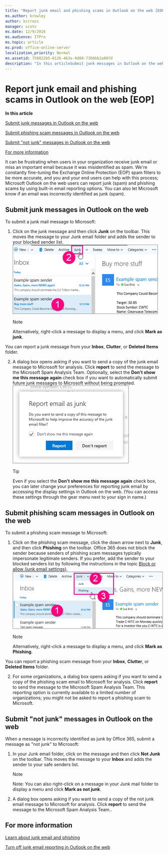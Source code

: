 ```yaml
---
title: "Report junk email and phishing scams in Outlook on the web [EOP]"
ms.author: krowley
author: kccross
manager: scotv
ms.date: 12/9/2016
ms.audience: ITPro
ms.topic: article
ms.prod: office-online-server
localization_priority: Normal
ms.assetid: 758822b5-0126-463a-9d08-7366bb2a807d
description: "In this articleSubmit junk messages in Outlook on the webSubmit phishing scam messages in Outlook on the webSubmitnot junkmessages in Outlook on the webFor more information"
---
```


# Report junk email and phishing scams in Outlook on the web [EOP]

 **In this article**
  
[Submit junk messages in Outlook on the web](#BKMK_Submittingfalsenegativemessagesinowa.md)
  
[Submit phishing scam messages in Outlook on the web](#sectionSection1.md)
  
[Submit "not junk" messages in Outlook on the web](#BKMK_Submittingfalsepositivemessagesinowa.md)
  
[For more information](#sectionSection3.md)
  
It can be frustrating when users in your organization receive junk email or miss an important email because it was misidentified as spam. We're constantly fine-tuning the Exchange Online Protection (EOP) spam filters to be more accurate, and you and your end users can help with this process; Microsoft Outlook on the web users can report junk (spam) and phishing scams by using built-in email reporting options. You can also let Microsoft know if an email was incorrectly identified as junk (spam).
  
## Submit junk messages in Outlook on the web
<a name="BKMK_Submittingfalsenegativemessagesinowa"> </a>

To submit a junk mail message to Microsoft:
  
1. Click on the junk message and then click **Junk** on the toolbar. This moves the message to your Junk email folder and adds the sender to your blocked sender list. 
    ![Indicate email is junk from Outlook on the web](media/a10ae792-aab6-4374-a041-6c3f732eb2e3.png)
  
    > [!NOTE]
    > Alternatively, right-click a message to display a menu, and click **Mark as junk**. 
  
You can report a junk message from your **Inbox**, **Clutter**, or **Deleted Items** folder. 
  
2. A dialog box opens asking if you want to send a copy of the junk email message to Microsoft for analysis. Click **report** to send the message to the Microsoft Spam Analysis Team. Optionally, select the **Don't show me this message again** check box if you want to automatically submit future junk messages to Microsoft without being prompted. 
    ![Report junk email to Microsoft from Outlook on the web](media/e8d3a9f9-6eb6-4309-ba6d-643dffdb6a33.png)
  
    > [!TIP]
    > Even if you select the **Don't show me this message again** check box, you can later change your preferences for reporting junk email by accessing the display settings in Outlook on the web. (You can access these settings through the gear menu next to your sign in name.) 
  
## Submit phishing scam messages in Outlook on the web
<a name="sectionSection1"> </a>

To submit a phishing scam message to Microsoft:
  
1. Click on the phishing scam message, click the down arrow next to **Junk**, and then click **Phishing** on the toolbar. Office 365 does not block the sender because senders of phishing scam messages typically impersonate legitimate senders. If you prefer, add the sender to your blocked senders list by following the instructions in the topic [Block or allow (junk email settings)](https://go.microsoft.com/fwlink/?LinkId=627572). 
    ![Indicate an email is a phishing scam in Outlook on the web](media/959bb577-341c-41ee-a159-e46600b2cf8a.png)
  
    > [!NOTE]
    > Alternatively, right-click a message to display a menu, and click **Mark as Phishing**.
  
You can report a phishing scam message from your **Inbox**, **Clutter**, or **Deleted Items** folder. 
  
2. For some organizations, a dialog box opens asking if you want to send a copy of the phishing scam email to Microsoft for analysis. Click **report** to send the message to the Microsoft Spam Analysis Team. This reporting option is currently available to a limited number of organizations; you might not be asked to report a phishing scam to Microsoft. 
    
## Submit "not junk" messages in Outlook on the web
<a name="BKMK_Submittingfalsepositivemessagesinowa"> </a>

When a message is incorrectly identified as junk by Office 365, submit a message as "not junk" to Microsoft:
  
1. In your Junk email folder, click on the message and then click **Not Junk** on the toolbar. This moves the message to your **Inbox** and adds the sender to your safe senders list. 
    
    > [!NOTE]
    > Note: You can also right-click on a message in your Junk mail folder to display a menu and click **Mark as not junk**. 
  
2. A dialog box opens asking if you want to send a copy of the not junk email message to Microsoft for analysis. Click **report** to send the message to the Microsoft Spam Analysis Team.. 
    
## For more information
<a name="sectionSection3"> </a>

[Learn about junk email and phishing](https://go.microsoft.com/fwlink/p/?LinkId=270068)
  
[Turn off junk email reporting in Outlook on the web](turn-off-junk-email-reporting-in-outlook-on-the-web.md)
  

